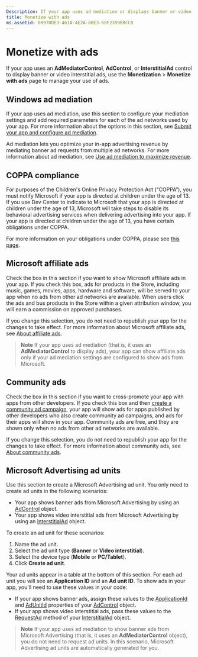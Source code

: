 ```yaml
---
Description: If your app uses ad mediation or displays banner or video interstitial ads from Microsoft Advertising, use the Monetization &gt; Monetize with ads page to manage your use of ads.
title: Monetize with ads
ms.assetid: 09970DE3-461A-4E2A-88E3-68F2399BBCC8
---
```


# Monetize with ads


If your app uses an **AdMediatorControl**, **AdControl**, or **InterstitialAd** control to display banner or video interstitial ads, use the **Monetization** &gt; **Monetize with ads** page to manage your use of ads.

## Windows ad mediation


If your app uses ad mediation, use this section to configure your mediation settings and add required parameters for each of the ad networks used by your app. For more information about the options in this section, see [Submit your app and configure ad mediation](https://msdn.microsoft.com/library/windows/apps/mt219689).

Ad mediation lets you optimize your in-app advertising revenue by mediating banner ad requests from multiple ad networks. For more information about ad mediation, see [Use ad mediation to maximize revenue](https://msdn.microsoft.com/library/windows/apps/mt219691).

## COPPA compliance

For purposes of the Children's Online Privacy Protection Act (“COPPA”), you must notify Microsoft if your app is directed at children under the age of 13. If you use Dev Center to indicate to Microsoft that your app is directed at children under the age of 13, Microsoft will take steps to disable its behavioral advertising services when delivering advertising into your app. If your app is directed at children under the age of 13, you have certain obligations under COPPA.

For more information on your obligations under COPPA, please see [this page](http://go.microsoft.com/fwlink/p/?linkid=536558).

## Microsoft affiliate ads

Check the box in this section if you want to show Microsoft affiliate ads in your app. If you check this box, ads for products in the Store, including music, games, movies, apps, hardware and software, will be served to your app when no ads from other ad networks are available. When users click the ads and bus products in the Store within a given attribution window, you will earn a commission on approved purchases.

If you change this selection, you do not need to republish your app for the changes to take effect. For more information about Microsoft affiliate ads, see [About affiliate ads](about-affiliate-ads.md).

> **Note**  If your app uses ad mediation (that is, it uses an **AdMediatorControl** to display ads), your app can show affiliate ads only if your ad mediation settings are configured to show ads from Microsoft.

## Community ads

Check the box in this section if you want to cross-promote your app with apps from other developers. If you check this box and then [create a community ad campaign](create-an-ad-campaign-for-your-app.md), your app will show ads for apps published by other developers who also create community ad campaigns, and ads for their apps will show in your app. Community ads are free, and they are shown only when no ads from other ad networks are available.

If you change this selection, you do not need to republish your app for the changes to take effect. For more information about community ads, see [About community ads](about-community-ads.md).

## Microsoft Advertising ad units

Use this section to create a Microsoft Advertising ad unit. You only need to create ad units in the following scenarios:

-   Your app shows banner ads from Microsoft Advertising by using an [AdControl](https://msdn.microsoft.com/library/mt313154.aspx) object.
-   Your app shows video interstitial ads from Microsoft Advertising by using an [InterstitialAd](https://msdn.microsoft.com/library/mt313189.aspx) object.

To create an ad unit for these scenarios:

1.  Name the ad unit.
2.  Select the ad unit type (**Banner** or **Video interstitial**).
3.  Select the device type (**Mobile** or **PC/Tablet**).
4.  Click **Create ad unit**.

Your ad units appear in a table at the bottom of this section. For each ad unit you will see an **Application ID** and an **Ad unit ID**. To show ads in your app, you'll need to use these values in your code:

-   If your app shows banner ads, assign these values to the [ApplicationId](https://msdn.microsoft.com/library/mt313174.aspx) and [AdUnitId](https://msdn.microsoft.com/library/mt313171.aspx) properties of your [AdControl](https://msdn.microsoft.com/library/mt313154.aspx) object.
-   If your app shows video interstitial ads, pass these values to the [RequestAd](https://msdn.microsoft.com/library/mt313192.aspx) method of your [InterstitialAd](https://msdn.microsoft.com/library/mt313189.aspx) object.

> **Note**  If your app uses ad mediation to show banner ads from Microsoft Advertising (that is, it uses an **AdMediatorControl** object), you do not need to request ad units. In this scenario, Microsoft Advertising ad units are automatically generated for you.

 

 

 


<!--HONumber=Mar16_HO5-->


